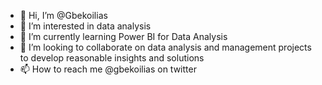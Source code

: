 
- 👋 Hi, I’m @Gbekoilias
- 👀 I’m interested in data analysis
- 🌱 I’m currently learning Power BI for Data Analysis
- 💞️ I’m looking to collaborate on data analysis and management projects to develop reasonable insights and solutions
- 📫 How to reach me @gbekoilias on twitter 

<!---
Gbekoilias/Gbekoilias is a ✨ special ✨ repository because its `README.md` (this file) appears on your GitHub profile.
You can click the Preview link to take a look at your changes.
--->
